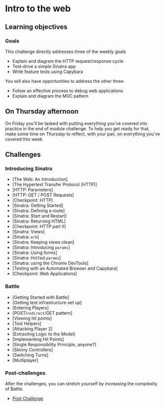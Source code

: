 # Intro to the web

## Learning objectives

### Goals

This challenge directly addresses three of the weekly goals

* Explain and diagram the HTTP request/response cycle
* Test-drive a simple Sinatra app
* Write feature tests using Capybara

You will also have opportunities to address the other three

* Follow an effective process to debug web applications
* Explain and diagram the MVC pattern

## On Thursday afternoon
On Friday you'll be tasked with putting everything you've covered into practice in the end of module challenge. To help you get ready for that, make some time on Thursday to reflect, with your pair, on everything you've covered this week.

## Challenges
### Introducing Sinatra
* [The Web: An Introduction]
* [The Hypertext Transfer Protocol (HTTP)]
* [HTTP: Parameters]
* [HTTP: GET / POST Requests]
* [Checkpoint: HTTP]
* [Sinatra: Getting Started]
* [Sinatra: Defining a route]
* [Sinatra: Start and Restart]
* [Sinatra: Returning HTML]
* [Checkpoint: HTTP part II]
* [Sinatra: Views]
* [Sinatra: `erb`]
* [Sinatra: Keeping views clean]
* [Sinatra: Introducing `params`]
* [Sinatra: Using forms]
* [Sinatra: `POST`ed `params`]
* [Sinatra: using the Chrome DevTools]
* [Testing with an Automated Browser and Capybara]
* [Checkpoint: Web Applications]

### Battle
* [Getting Started with Battle]
* [Getting test infrastructure set up]
* [Entering Players]
* [POST/`redirect`/GET pattern]
* [Viewing hit points]
* [Test Helpers]
* [Attacking Player 2]
* [Extracting Logic to the Model]
* [Implementing Hit Points]
* [Single Responsibility Principle, anyone?]
* [Skinny Controllers]
* [Switching Turns]
* [Multiplayer]

### Post-challenges

After the challenges, you can stretch yourself by increasing the complexity of Battle.

* [Post Challenge](post_challenges/post_challenge.md)
